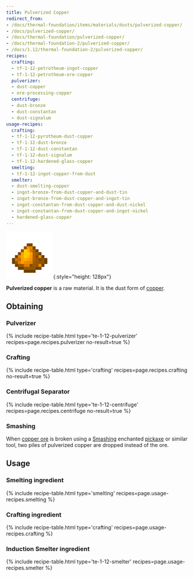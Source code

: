 ```yaml
---
title: Pulverized Copper
redirect_from:
- /docs/thermal-foundation/items/materials/dusts/pulverized-copper/
- /docs/pulverized-copper/
- /docs/thermal-foundation/pulverized-copper/
- /docs/thermal-foundation-2/pulverized-copper/
- /docs/1.12/thermal-foundation-2/pulverized-copper/
recipes:
  crafting:
  - tf-1-12-petrotheum-ingot-copper
  - tf-1-12-petrotheum-ore-copper
  pulverizer:
  - dust-copper
  - ore-processing-copper
  centrifuge:
  - dust-bronze
  - dust-constantan
  - dust-signalum
usage-recipes:
  crafting:
  - tf-1-12-pyrotheum-dust-copper
  - tf-1-12-dust-bronze
  - tf-1-12-dust-constantan
  - tf-1-12-dust-signalum
  - tf-1-12-hardened-glass-copper
  smelting:
  - tf-1-12-ingot-copper-from-dust
  smelter:
  - dust-smelting-copper
  - ingot-bronze-from-dust-copper-and-dust-tin
  - ingot-bronze-from-dust-copper-and-ingot-tin
  - ingot-constantan-from-dust-copper-and-dust-nickel
  - ingot-constantan-from-dust-copper-and-ingot-nickel
  - hardened-glass-copper
---
```


![Pulverized copper](/assets/images/thermal-foundation-2/dust-copper.png){:style="height: 128px"}


**Pulverized copper** is a raw material. It is the dust form of
[copper](../copper-ingot/).


Obtaining
---------

### Pulverizer
{% include recipe-table.html type='te-1-12-pulverizer' recipes=page.recipes.pulverizer no-result=true %}

### Crafting
{% include recipe-table.html type='crafting' recipes=page.recipes.crafting no-result=true %}

### Centrifugal Separator
{% include recipe-table.html type='te-1-12-centrifuge' recipes=page.recipes.centrifuge no-result=true %}

### Smashing
When [copper ore](../copper-ore/) is broken using a
[Smashing](../../cofh-core/smashing/) enchanted
[pickaxe](https://minecraft.wiki/w/Pickaxe) or similar tool, two piles of
pulverized copper are dropped instead of the ore.


Usage
-----

### Smelting ingredient
{% include recipe-table.html type='smelting' recipes=page.usage-recipes.smelting %}

### Crafting ingredient
{% include recipe-table.html type='crafting' recipes=page.usage-recipes.crafting %}

### Induction Smelter ingredient
{% include recipe-table.html type='te-1-12-smelter' recipes=page.usage-recipes.smelter %}
